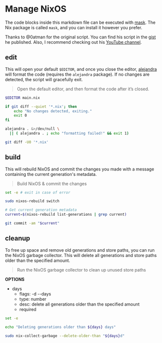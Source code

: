 # Manage NixOS

The code blocks inside this markdown file can be executed with [mask](https://github.com/jacobdeichert/mask). The Nix package is called `mask`, and you can install it however you prefer.

Thanks to @0atman for the original script. You can find his script in the [gist](https://gist.github.com/0atman/1a5133b842f929ba4c1e195ee67599d5) he published. Also, I recommend checking out his [YouTube channel](https://www.youtube.com/@NoBoilerplate).

## edit

This will open your default `$EDITOR`, and once you close the editor, [alejandra](https://github.com/kamadorueda/alejandra) will format the code (requires the `alejandra` package). If no changes are detected, the script will gracefully exit.

> Open the default editor, and then format the code after it’s closed.

~~~bash
$EDITOR main.nix

if git diff --quiet '*.nix'; then
    echo "No changes detected, exiting."
    exit 0
fi

alejandra . &>/dev/null \
  || ( alejandra . ; echo "formatting failed!" && exit 1)

git diff -U0 '*.nix'
~~~

## build

This will rebuild NixOS and commit the changes you made with a message containing the current generation's metadata.

> Build NixOS & commit the changes 

~~~bash
set -e # exit in case of error

sudo nixos-rebuild switch

# Get current generation metadata
current=$(nixos-rebuild list-generations | grep current)

git commit -am "$current"
~~~

## cleanup

To free up space and remove old generations and store paths, you can run the NixOS garbage collector. This will delete all generations and store paths older than the specified amount.

> Run the NixOS garbage collector to clean up unused store paths

**OPTIONS**
* days
  * flags: -d --days
  * type: number
  * desc: delete all generations older than the specified amount
  * required

~~~bash
set -e 

echo "Deleting generations older than ${days} days"

sudo nix-collect-garbage --delete-older-than "${days}d"
~~~

